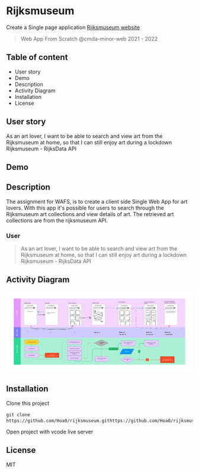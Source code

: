 # Rijksmuseum

Create a Single page application [Rijksmuseum website](https://hoa0.github.io//rijksmuseum/rijksmuseum/index.html)

> Web App From Scratch @cmda-minor-web 2021 - 2022

## Table of content

- User story
- Demo
- Description
- Activity Diagram
- Installation
- License

## User story

As an art lover, I want to be able to search and view art from the Rijksmuseum at home, so that I can still enjoy art during a lockdown Rijksmuseum - RijksData API

## Demo

## Description

The assignment for WAFS, is to create a client side Single Web App for art lovers. With this app it's possible for users to search through the Rijksmuseum art collections and view details of art. The retrieved art collections are from the rijksmuseum API.

### User

> As an art lover, I want to be able to search and view art from the Rijksmuseum at home, so that I can still enjoy art during a lockdown Rijksmuseum - RijksData API

## Activity Diagram

<img src="https://github.com/Hoa0/rijksmuseum/blob/main/docs/img/wafs-activityDiagram.png" width="800">

## Installation

Clone this project

```commandline
git clone https://github.com/Hoa0/rijksmuseum.githttps://github.com/Hoa0/rijksmuseum.git
```

Open project with vcode live server

## License

MIT
